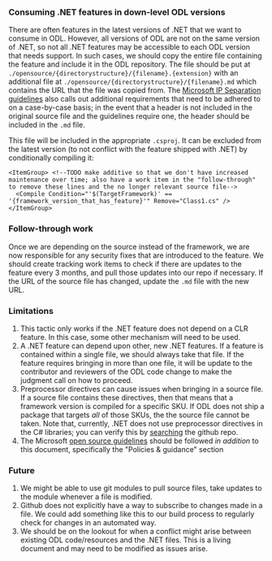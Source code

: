 ### Consuming .NET features in down-level ODL versions

There are often features in the latest versions of .NET that we want to consume in ODL. However, all versions of ODL are not on the same version of .NET, so not all .NET features may be accessible to each ODL version that needs support. In such cases, we should copy the entire file containing the feature and include it in the ODL repository. The file should be put at `./opensource/{directorystructure}/{filename}.{extension}` with an additional file at `./opensource/{directorystructure}/{filename}.md` which contains the URL that the file was copied from. The [Microsoft IP Separation guidelines](https://docs.opensource.microsoft.com/policies/ip-separation/) also calls out additional requirements that need to be adhered to on a case-by-case basis; in the event that a header is not included in the original source file and the guidelines require one, the header should be included in the `.md` file. 

This file will be included in the appropriate `.csproj`. It can be excluded from the latest version (to not conflict with the feature shipped with .NET) by conditionally compiling it:

```
<ItemGroup> <!--TODO make additive so that we don't have increased maintenance over time; also have a work item in the "follow-through" to remove these lines and the no longer relevant source file-->
  <Compile Condition="'$(TargetFramework)' == '{framework_version_that_has_feature}'" Remove="Class1.cs" />
</ItemGroup>
```

### Follow-through work

Once we are depending on the source instead of the framework, we are now responsible for any security fixes that are introduced to the feature. We should create tracking work items to check if there are updates to the feature every 3 months, and pull those updates into our repo if necessary. If the URL of the source file has changed, update the `.md` file with the new URL. 

### Limitations

1. This tactic only works if the .NET feature does not depend on a CLR feature. In this case, some other mechanism will need to be used.
2. A .NET feature can depend upon other, new .NET features. If a feature is contained within a single file, we should always take that file. If the feature requires bringing in more than one file, it will be update to the contributor and reviewers of the ODL code change to make the judgment call on how to proceed. 
3. Preprocessor directives can cause issues when bringing in a source file. If a source file contains these directives, then that means that a framework version is compiled for a specific SKU. If ODL does not ship a package that targets *all* of those SKUs, the the source file cannot be taken. Note that, currently, .NET does not use preprocessor directives in the C# libraries; you can verify this by [searching](https://github.com/dotnet/runtime/search?q=filename%3A.cs+ifdef&type=code) the github repo.
4. The Microsoft [open source guidelines](https://docs.opensource.microsoft.com/) should be followed *in addition* to this document, specifically the "Policies & guidance" section

### Future

1. We might be able to use git modules to pull source files, take updates to the module whenever a file is modified.
2. Github does not explicitly have a way to subscribe to changes made in a file. We could add something like this to our build process to regularly check for changes in an automated way. 
3. We should be on the lookout for when a conflict might arise between existing ODL code/resources and the .NET files. This is a living document and may need to be modified as issues arise. 
